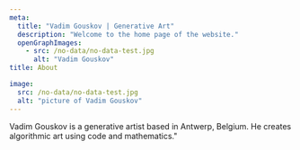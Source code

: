```yaml
---
meta:
  title: "Vadim Gouskov | Generative Art"
  description: "Welcome to the home page of the website."
  openGraphImages:
    - src: /no-data/no-data-test.jpg
      alt: "Vadim Gouskov"
title: About

image:
  src: /no-data/no-data-test.jpg
  alt: "picture of Vadim Gouskov"
---
```


Vadim Gouskov is a generative artist based in Antwerp, Belgium. He creates algorithmic art using code and mathematics."
